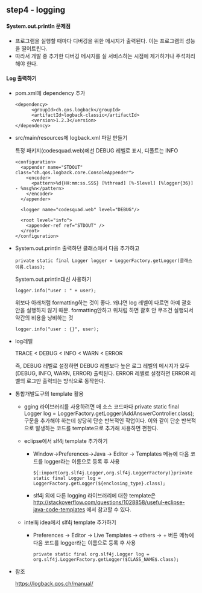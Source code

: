 ## step4 - logging

#### System.out.println 문제점

- 프로그램을 실행할 때마다 디버깅을 위한 메시지가 출력된다. 이는 프로그램의 성능을 떨어트린다.
- 따라서 개발 중 추가한 디버깅 메시지를 실 서비스하는 시점에 제거하거나 주석처리해야 한다.



#### Log 출력하기

- pom.xml에 dependency 추가

  ```
  <dependency>
  		<groupId>ch.qos.logback</groupId>
  		<artifactId>logback-classic</artifactId>
  		<version>1.2.3</version>
  </dependency>
  ```

  

- src/main/resources에 logback.xml 파일 만들기

  특정 패키지(codesquad.web)에선 DEBUG 레벨로 표시, 디폴트는 INFO

  ```
  <configuration>
    <appender name="STDOUT" class="ch.qos.logback.core.ConsoleAppender">
      <encoder>
        <pattern>%d{HH:mm:ss.SSS} [%thread] [%-5level] [%logger{36}] - %msg%n</pattern>
      </encoder>
    </appender>
    
    <logger name="codesquad.web" level="DEBUG"/>
  
    <root level="info">
      <appender-ref ref="STDOUT" />
    </root>
  </configuration>
  ```

  

- System.out.println 출력하던 클래스에서 다음 추가하고

  ```
  private static final Logger logger = LoggerFactory.getLogger(클래스이름.class);
  ```

  System.out.println대신 사용하기

  ```
  logger.info("user : " + user);
  ```

  위보다 아래처럼 formatting하는 것이 좋다. 왜냐면 log 레벨이 다르면 아예 괄호 안을 실행하지 않기 때문. formatting안하고 위처럼 하면 괄호 안 무조건 실행되서 약간의 비용을 낭비하는 것

  ```
  logger.info("user : {}", user);
  ```

  

- log레벨

  

  TRACE < DEBUG < INFO < WARN < ERROR

  

  즉, DEBUG 레벨로 설정하면 DEBUG 레벨보다 높은 로그 레벨의 메시지가 모두(DEBUG, INFO, WARN, ERROR) 출력된다. ERROR 레벨로 설정하면 ERROR 레벨의 로그만 출력되는 방식으로 동작한다.



- 통합개발도구의 template 활용

  

  - gging 라이브러리를 사용하려면 매 소스 코드마다 private static final Logger log = 			LoggerFactory.getLogger(AddAnswerController.class); 구문을 추가해야 하는데 상당히 단순 반복적인 작업이다. 이와 같이 단순 반복적으로 발생하는 코드를 template으로 추가해 사용하면 편한다.

    

  - eclipse에서 slf4j template 추가하기

    - Window->Preferences->Java -> Editor -> Templates 메뉴에 다음 코드를 logger라는 이름으로 등록 후 사용

      ```
      ${:import(org.slf4j.Logger,org.slf4j.LoggerFactory)}private static final Logger log = LoggerFactory.getLogger(${enclosing_type}.class);
      ```

      

    - slf4j 외에 다른 logging 라이브러리에 대한 template은 <http://stackoverflow.com/questions/1028858/useful-eclipse-java-code-templates> 에서 참고할 수 있다.

      

  - intellij idea에서 slf4j template 추가하기

    - Preferences -> Editor -> Live Templates -> others -> + 버튼 메뉴에 다음 코드를 logger라는 이름으로 등록 후 사용

      ```
      private static final org.slf4j.Logger log = org.slf4j.LoggerFactory.getLogger($CLASS_NAME$.class);
      ```



- 참조

  https://logback.qos.ch/manual/



